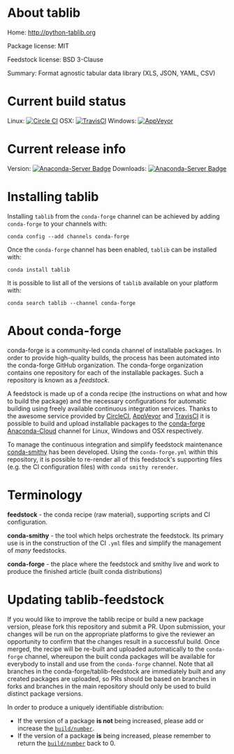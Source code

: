 About tablib
============

Home: http://python-tablib.org

Package license: MIT

Feedstock license: BSD 3-Clause

Summary: Format agnostic tabular data library (XLS, JSON, YAML, CSV)



Current build status
====================

Linux: [![Circle CI](https://circleci.com/gh/conda-forge/tablib-feedstock.svg?style=shield)](https://circleci.com/gh/conda-forge/tablib-feedstock)
OSX: [![TravisCI](https://travis-ci.org/conda-forge/tablib-feedstock.svg?branch=master)](https://travis-ci.org/conda-forge/tablib-feedstock)
Windows: [![AppVeyor](https://ci.appveyor.com/api/projects/status/github/conda-forge/tablib-feedstock?svg=True)](https://ci.appveyor.com/project/conda-forge/tablib-feedstock/branch/master)

Current release info
====================
Version: [![Anaconda-Server Badge](https://anaconda.org/conda-forge/tablib/badges/version.svg)](https://anaconda.org/conda-forge/tablib)
Downloads: [![Anaconda-Server Badge](https://anaconda.org/conda-forge/tablib/badges/downloads.svg)](https://anaconda.org/conda-forge/tablib)

Installing tablib
=================

Installing `tablib` from the `conda-forge` channel can be achieved by adding `conda-forge` to your channels with:

```
conda config --add channels conda-forge
```

Once the `conda-forge` channel has been enabled, `tablib` can be installed with:

```
conda install tablib
```

It is possible to list all of the versions of `tablib` available on your platform with:

```
conda search tablib --channel conda-forge
```


About conda-forge
=================

conda-forge is a community-led conda channel of installable packages.
In order to provide high-quality builds, the process has been automated into the
conda-forge GitHub organization. The conda-forge organization contains one repository
for each of the installable packages. Such a repository is known as a *feedstock*.

A feedstock is made up of a conda recipe (the instructions on what and how to build
the package) and the necessary configurations for automatic building using freely
available continuous integration services. Thanks to the awesome service provided by
[CircleCI](https://circleci.com/), [AppVeyor](http://www.appveyor.com/)
and [TravisCI](https://travis-ci.org/) it is possible to build and upload installable
packages to the [conda-forge](https://anaconda.org/conda-forge)
[Anaconda-Cloud](http://docs.anaconda.org/) channel for Linux, Windows and OSX respectively.

To manage the continuous integration and simplify feedstock maintenance
[conda-smithy](http://github.com/conda-forge/conda-smithy) has been developed.
Using the ``conda-forge.yml`` within this repository, it is possible to re-render all of
this feedstock's supporting files (e.g. the CI configuration files) with ``conda smithy rerender``.


Terminology
===========

**feedstock** - the conda recipe (raw material), supporting scripts and CI configuration.

**conda-smithy** - the tool which helps orchestrate the feedstock.
                   Its primary use is in the construction of the CI ``.yml`` files
                   and simplify the management of *many* feedstocks.

**conda-forge** - the place where the feedstock and smithy live and work to
                  produce the finished article (built conda distributions)


Updating tablib-feedstock
=========================

If you would like to improve the tablib recipe or build a new
package version, please fork this repository and submit a PR. Upon submission,
your changes will be run on the appropriate platforms to give the reviewer an
opportunity to confirm that the changes result in a successful build. Once
merged, the recipe will be re-built and uploaded automatically to the
`conda-forge` channel, whereupon the built conda packages will be available for
everybody to install and use from the `conda-forge` channel.
Note that all branches in the conda-forge/tablib-feedstock are
immediately built and any created packages are uploaded, so PRs should be based
on branches in forks and branches in the main repository should only be used to
build distinct package versions.

In order to produce a uniquely identifiable distribution:
 * If the version of a package **is not** being increased, please add or increase
   the [``build/number``](http://conda.pydata.org/docs/building/meta-yaml.html#build-number-and-string).
 * If the version of a package **is** being increased, please remember to return
   the [``build/number``](http://conda.pydata.org/docs/building/meta-yaml.html#build-number-and-string)
   back to 0.
